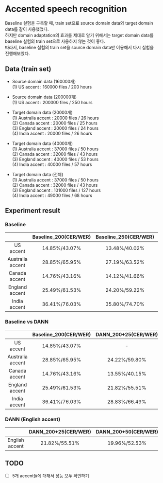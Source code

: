 # Accented speech recognition
Baseline 실험을 구축할 때, train set으로 source domain data와 target domain data를 같이 사용했었다.  
하지만 domain adaptation의 효과를 제대로 알기 위해서는 target domain data를 baseline 실험의 train set으로 사용하지 않는 것이 좋다.  
따라서, baseline 실험의 train set을 source domain data만 이용해서 다시 실험을 진행해보았다.  

## Data (train set)
- Source domain data (160000개)  
(1) US accent : 160000 files / 200 hours  

- Source domain data (200000개)  
(1) US accent : 200000 files / 250 hours  

- Target domain data (20000개)  
(1) Australia accent : 20000 files / 26 hours  
(2) Canada accent : 20000 files / 25 hours  
(3) England accent : 20000 files / 24 hours  
(4) India accent : 20000 files / 26 hours  

- Target domain data (40000개)  
(1) Australia accent : 37000 files / 50 hours  
(2) Canada accent : 32000 files / 43 hours  
(3) England accent : 40000 files / 53 hours  
(4) India accent : 40000 files / 57 hours  

- Target domain data (전체)  
(1) Australia accent : 37000 files / 50 hours  
(2) Canada accent : 32000 files / 43 hours  
(3) England accent : 101000 files / 127 hours  
(4) India accent : 49000 files / 68 hours  

## Experiment result
### Baseline
| |Baseline_200(CER/WER)|Baseline_250(CER/WER)|Baseline_200+25(CER/WER)|
|:---:|:---:|:---:|:---:|
|US accent|14.85%/43.07%|13.48%/40.02%|14.02%/41.48%|
|Australia accent|28.85%/65.95%|27.19%/63.52%|25.09%/61.06%|
|Canada accent|14.76%/43.16%|14.12%/41.66%|13.77%/40.68%|
|England accent|25.49%/61.53%|24.20%/59.22%|24.43%/59.78%|
|India accent|36.41%/76.03%|35.80%/74.70%|30.52%/69.41%|

### Baseline vs DANN
| |Baseline_200(CER/WER)|DANN_200+25(CER/WER)|DANN_200+50(CER/WER)|
|:---:|:---:|:---:|:---:|
|US accent|14.85%/43.07%|-|-|
|Australia accent|28.85%/65.95%|24.22%/59.80%|22.72%/57.38%|
|Canada accent|14.76%/43.16%|13.55%/40.15%|13.63%/40.02%|
|England accent|25.49%/61.53%|21.82%/55.51%|19.96%/52.53%|
|India accent|36.41%/76.03%|28.83%/66.49%|26.24%/63.56%|

### DANN (English accent)
| |DANN_200+25(CER/WER)|DANN_200+50(CER/WER)|DANN_200+75(CER/WER)|DANN_200+100(CER/WER)|DANN_200+125(CER/WER)|
|:---:|:---:|:---:|:---:|:---:|:---:|
|English accent|21.82%/55.51%|19.96%/52.53%|18.65%/49.91%| | |

## TODO
- [ ] 5개 accent들에 대해서 성능 모두 확인하기  